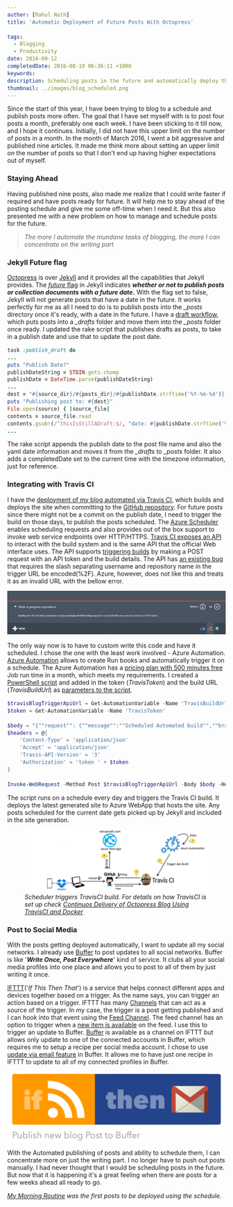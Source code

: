 ```yaml
---
author: [Rahul Nath]
title: 'Automatic Deployment of Future Posts With Octopress'
  
tags:
  - Blogging
  - Productivity
date: 2016-09-12
completedDate: 2016-08-19 06:36:11 +1000
keywords:
description: Scheduling posts in the future and automatically deploy them in Octopress.
thumbnail: ../images/blog_scheduled.png
---
```


Since the start of this year, I have been trying to blog to a schedule and publish posts more often. The goal that I have set myself with is to post four posts a month, preferably one each week. I have been sticking to it till now, and I hope it continues. Initially, I did not have this upper limit on the number of posts in a month. In the month of March 2016, I went a bit aggressive and published nine articles. It made me think more about setting an upper limit on the number of posts so that I don't end up having higher expectations out of myself.

### Staying Ahead

Having published nine posts, also made me realize that I could write faster if required and have posts ready for future. It will help me to stay ahead of the posting schedule and give me some off-time when I need it. But this also presented me with a new problem on how to manage and schedule posts for the future.

> _The more I automate the mundane tasks of blogging, the more I can concentrate on the writing part_

### Jekyll Future flag

[Octopress](http://octopress.org/docs/) is over [Jekyll](https://jekyllrb.com/) and it provides all the capabilities that Jekyll provides. The [_future_ flag](https://jekyllrb.com/docs/configuration/) in Jekyll indicates **_whether or not to publish posts or collection documents with a future date._** With the flag set to false, Jekyll will not generate posts that have a date in the future. It works perfectly for me as all I need to do is to publish posts into the _\_posts_ directory once it's ready, with a date in the future. I have a [draft workflow](http://www.rahulpnath.com/blog/optimizing-octopress-workflow-for-new-posts/), which puts posts into a _\_drafts_ folder and move them into the _\_posts_ folder once ready. I updated the rake script that publishes drafts as posts, to take in a publish date and use that to update the post date.

```Ruby
task :publish_draft do
...
puts "Publish Date?"
publishDateString = STDIN.gets.chomp
publishDate = DateTime.parse(publishDateString)
...
dest = "#{source_dir}/#{posts_dir}/#{publishDate.strftime('%Y-%m-%d')}-#{filename}"
puts "Publishing post to: #{dest}"
File.open(source) { |source_file|
contents = source_file.read
contents.gsub!(/^thisIsStillADraft:$/, "date: #{publishDate.strftime('%Y-%m-%d')}\ncompletedDate: #{DateTime.now.strftime('%Y-%m-%d %H:%M:%S %z')}")
...
```

The rake script appends the publish date to the post file name and also the yaml date information and moves it from the _\_drafts_ to _\_posts_ folder. It also adds a completedDate set to the current time with the timezone information, just for reference.

### Integrating with Travis CI

I have the [deployment of my blog automated via Travis CI](/blog/continuos-delivery-of-octopress-blog-using-travisci-and-docker/), which builds and deploys the site when committing to the [GitHub repository](https://github.com/rahulpnath/rahulpnath.com). For future posts since there might not be a commit on the publish date, I need to trigger the build on those days, to publish the posts scheduled. The [Azure Scheduler](https://azure.microsoft.com/en-us/services/scheduler/) enables scheduling requests and also provides out of the box support to invoke web service endpoints over HTTP/HTTPS. [Travis CI exposes an API](https://docs.travis-ci.com/api) to interact with the build system and is the same API that the official Web interface uses. The API supports [triggering builds](https://docs.travis-ci.com/user/triggering-builds) by making a POST request with an API token and the build details. The API has [an existing bug](https://github.com/travis-ci/travis-ci/issues/5101) that requires the slash separating username and repository name in the trigger URL be encoded(%2F). Azure, however, does not like this and treats it as an invalid URL with the bellow error.

<img class="center" alt="Azure Scheduler Encoded URL error" src="../images/blogtrigger_scheduler_url_error.png" />

The only way now is to have to custom write this code and have it scheduled. I chose the one with the least work involved - Azure Automation. [Azure Automation](https://azure.microsoft.com/en-us/services/automation/) allows to create Run books and automatically trigger it on a schedule. The Azure Automation has a [pricing plan with 500 minutes free](https://azure.microsoft.com/en-us/pricing/details/automation/) Job run time in a month, which meets my requirements. I created a [PowerShell script](https://azure.microsoft.com/en-us/documentation/articles/automation-runbook-types/#powershell-runbooks) and added in the token (_TravisToken_) and the build URL (_TravisBuildUrl_) as [parameters to the script](https://azure.microsoft.com/en-us/documentation/articles/automation-runbook-input-parameters/).

```powershell
$travisBlogTriggerApiUrl = Get-AutomationVariable -Name 'TravisBuildUrl'
$token = Get-AutomationVariable -Name 'TravisToken'

$body = "{""request"": {""message"":""Scheduled Automated build"",""branch"":""master""}}"
$headers = @{
    'Content-Type' = 'application/json'
    'Accept' = 'application/json'
    'Travis-API-Version' = '3'
    'Authorization' = 'token ' + $token
}

Invoke-WebRequest -Method Post $travisBlogTriggerApiUrl -Body $body -Headers $headers -UseBasicParsing
```

The script runs on a schedule every day and triggers the Travis CI build. It deploys the latest generated site to Azure WebApp that hosts the site. Any posts scheduled for the current date gets picked up by Jekyll and included in the site generation.

<figure>
    <img alt="Automatic Deployment of Future Posts With Octopress" src="../images/blog_scheduled.png" />
    <figcaption><em>Scheduler triggers TravisCI build. For details on how TravisCI is set up check <a href="/blog/continuos-delivery-of-octopress-blog-using-travisci-and-docker/">Continuos Delivery of Octopress Blog Using TravisCI and Docker</a></em></figcaption>
</figure>

### Post to Social Media

With the posts getting deployed automatically, I want to update all my social networks. I already use [Buffer](https://buffer.com/) to post updates to all social networks. Buffer is like '**_Write Once, Post Everywhere_**' kind of service. It clubs all your social media profiles into one place and allows you to post to all of them by just writing it once.

[IFTTT](https://ifttt.com/recipes)('_If This Then That_') is a service that helps connect different apps and devices together based on a trigger. As the name says, you can trigger an action based on a trigger. IFTTT has many [Channels](https://ifttt.com/channels) that can act as a source of the trigger. In my case, the trigger is a post getting published and I can hook into that event using the [Feed Channel](https://ifttt.com/feed). The feed channel has an option to trigger when a [new item is available](https://ifttt.com/channels/feed/triggers/5-new-feed-item) on the feed. I use this to trigger an update to Buffer. [Buffer](https://ifttt.com/buffer) is available as a channel on IFTTT but allows only update to one of the connected accounts in Buffer, which requires me to setup a recipe per social media account. I chose to use [update via email feature](https://buffer.com/guides/email) in Buffer. It allows me to have just one recipe in IFTTT to update to all of my connected profiles in Buffer.

<img class="center" alt="Trigger Buffer Email When New Post is Published" src="../images/blog_ifttt.png" />

With the Automated publishing of posts and ability to schedule them, I can concentrate more on just the writing part. I no longer have to push out posts manually. I had never thought that I would be scheduling posts in the future. But now that it is happening it's a great feeling when there are posts for a few weeks ahead all ready to go.

_[My Morning Routine](http://www.rahulpnath.com/blog/morning_routine/) was the first posts to be deployed using the schedule._
